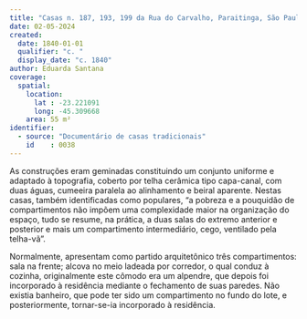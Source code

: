 ```yaml
---
title: "Casas n. 187, 193, 199 da Rua do Carvalho, Paraitinga, São Paulo"
date: 02-05-2024
created:
  date: 1840-01-01
  qualifier: "c. "
  display_date: "c. 1840"
author: Eduarda Santana
coverage:
  spatial:
    location:
      lat : -23.221091
      long: -45.309668
    area: 55 m²
identifier:
  - source: "Documentário de casas tradicionais"
    id    : 0038
---
```


As construções eram geminadas constituindo um conjunto uniforme e adaptado à topografia, coberto por telha cerâmica tipo capa-canal, com duas águas, cumeeira paralela ao alinhamento e beiral aparente. Nestas casas, também identificadas como populares, “a pobreza e a pouquidão de compartimentos não impõem uma complexidade maior na organização do espaço, tudo se resume, na prática, a duas salas do extremo anterior e posterior e mais um compartimento intermediário, cego, ventilado pela telha-vã”. 

Normalmente, apresentam como partido arquitetônico três compartimentos: sala na frente; alcova no meio ladeada por corredor, o qual conduz à cozinha, originalmente este cômodo era um alpendre, que depois foi incorporado à residência mediante o fechamento de suas paredes. Não existia banheiro, que pode ter sido um compartimento no fundo do lote, e posteriormente, tornar-se-ia incorporado à residência.
